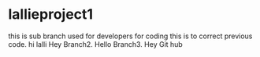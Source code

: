 # lallieproject1
this is sub branch used for developers for coding
this is to correct previous code.
hi lalli
Hey Branch2. 
Hello Branch3.
Hey Git hub
